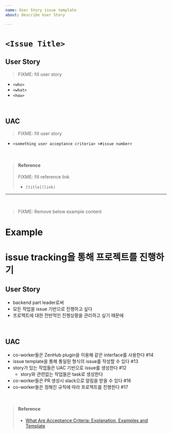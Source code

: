 ```yaml
---
name: User Story issue template
about: Describe User Story

---
```


# `<Issue Title>`

## User Story
> FIXME: fill user story
* `<who>`
* `<what>`
* `<how>`

<br>

## UAC
> FIXME: fill user story
* `<something user acceptance criteria> <#issue number>`

<br>

> #### Reference
> FIXME: fill reference link
> * `[title](link)`

---

<br>

> FIXME: Remove below example content
# Example

# issue tracking을 통해 프로젝트를 진행하기

## User Story
* backend part leader로써
* 모든 작업을 issue 기반으로 진행하고 싶다
* 프로젝트에 대한 전반적인 진행상황을 관리하고 싶기 때문에

<br>

## UAC
* co-worker들은 ZenHub plugin을 이용해 같은 interface를 사용한다 #14 
* issue template을 통해 통일된 형식의 issue를 작성할 수 있다 #13 
* story가 있는 작업들은 UAC 기반으로 issue를 생성한다 #12 
   * story와 관련없는 작업들은 task로 생성한다
* co-worker들은 PR 생성시 slack으로 알림을 받을 수 있다 #16 
* co-worker들은 정해진 규칙에 따라 프로젝트를 진행한다 #17 

<br>

> #### Reference
> * [What Are Acceptance Criteria: Explanation, Examples and Template](https://existek.com/blog/what-are-acceptance-criteria/)
